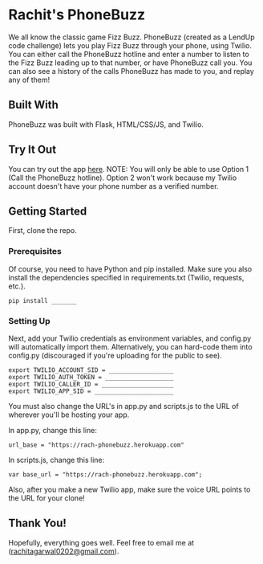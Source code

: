 # Rachit's PhoneBuzz

We all know the classic game Fizz Buzz. PhoneBuzz (created as a LendUp code challenge) lets you play Fizz Buzz through your phone, using Twilio. You can either call the PhoneBuzz hotline and enter a number to listen to the Fizz Buzz leading up to that number, or have PhoneBuzz call you. You can also see a history of the calls PhoneBuzz has made to you, and replay any of them!

## Built With

PhoneBuzz was built with Flask, HTML/CSS/JS, and Twilio.

## Try It Out

You can try out the app [here](https://rach-phonebuzz.herokuapp.com/). NOTE: You will only be able to use Option 1 (Call the PhoneBuzz hotline). Option 2 won't work because my Twilio account doesn't have your phone number as a verified number.

## Getting Started

First, clone the repo.

### Prerequisites

Of course, you need to have Python and pip installed. Make sure you also install the dependencies specified in requirements.txt (Twilio, requests, etc.).

```
pip install _______
```

### Setting Up

Next, add your Twilio credentials as environment variables, and config.py will automatically import them. Alternatively, you can hard-code them into config.py (discouraged if you're uploading for the public to see).

```
export TWILIO_ACCOUNT_SID = __________________
export TWILIO_AUTH_TOKEN = ___________________
export TWILIO_CALLER_ID = ____________________
export TWILIO_APP_SID = ______________________
```

You must also change the URL's in app.py and scripts.js to the URL of wherever you'll be hosting your app.

In app.py, change this line:

```
url_base = "https://rach-phonebuzz.herokuapp.com"
```

In scripts.js, change this line:

```
var base_url = "https://rach-phonebuzz.herokuapp.com";
```

Also, after you make a new Twilio app, make sure the voice URL points to the URL for your clone!

## Thank You!
Hopefully, everything goes well. Feel free to email me at (rachitagarwal0202@gmail.com).
